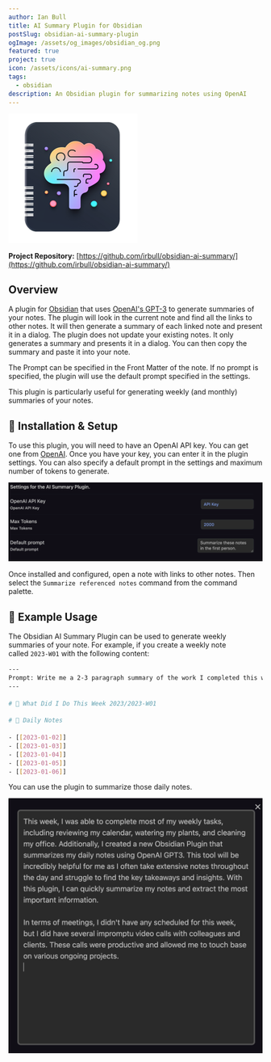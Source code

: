 ```yaml
---
author: Ian Bull
title: AI Summary Plugin for Obsidian
postSlug: obsidian-ai-summary-plugin
ogImage: /assets/og_images/obsidian_og.png
featured: true
project: true
icon: /assets/icons/ai-summary.png
tags:
  - obsidian
description: An Obsidian plugin for summarizing notes using OpenAI
---
```


![AI Summary](./ai-summary-logo.png)

**Project Repository:** [https://github.com/irbull/obsidian-ai-summary/](https://github.com/irbull/obsidian-ai-summary/)

## Overview

A plugin for [Obsidian](https://obsidian.md/) that uses [OpenAI's GPT-3](https://openai.com/blog/openai-api/) to generate summaries of your notes. The plugin will look in the current note and find all the links to other notes. It will then generate a summary of each linked note and present it in a dialog. The plugin does not update your existing notes. It only generates a summary and presents it in a dialog. You can then copy the summary and paste it into your note.

The Prompt can be specified in the Front Matter of the note. If no prompt is specified, the plugin will use the default prompt specified in the settings.

This plugin is particularly useful for generating weekly (and monthly) summaries of your notes.

## 🚀 Installation & Setup

To use this plugin, you will need to have an OpenAI API key. You can get one from [OpenAI](https://beta.openai.com/). Once you have your key, you can enter it in the plugin settings. You can also specify a default prompt in the settings and maximum number of tokens to generate.

![Settings](./settings.png)

Once installed and configured, open a note with links to other notes. Then select the `Summarize referenced notes` command from the command palette.

## 💪 Example Usage

The Obsidian AI Summary Plugin can be used to generate weekly summaries of your note. For example, if you create a weekly note called `2023-W01` with the following content:

```bash
---
Prompt: Write me a 2-3 paragraph summary of the work I completed this week in the first person. The work completed is below the '# 🚀 Work Completed' section.
---

# 🚀 What Did I Do This Week 2023/2023-W01

# 📅 Daily Notes

- [[2023-01-02]]
- [[2023-01-03]]
- [[2023-01-04]]
- [[2023-01-05]]
- [[2023-01-06]]
```

You can use the plugin to summarize those daily notes.

![Summary](./ai-dialog.png)
